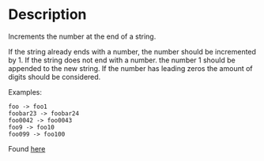 # Description
Increments the number at the end of a string.

If the string already ends with a number, the number should be incremented by 1.
If the string does not end with a number. the number 1 should be appended to the new string.
If the number has leading zeros the amount of digits should be considered.

Examples:
```
foo -> foo1
foobar23 -> foobar24
foo0042 -> foo0043
foo9 -> foo10
foo099 -> foo100
```

Found [here](https://www.codewars.com/kata/54a91a4883a7de5d7800009c)